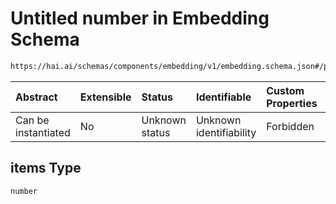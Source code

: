 # Untitled number in Embedding Schema

```txt
https://hai.ai/schemas/components/embedding/v1/embedding.schema.json#/properties/vector/items
```



| Abstract            | Extensible | Status         | Identifiable            | Custom Properties | Additional Properties | Access Restrictions | Defined In                                                                                                    |
| :------------------ | :--------- | :------------- | :---------------------- | :---------------- | :-------------------- | :------------------ | :------------------------------------------------------------------------------------------------------------ |
| Can be instantiated | No         | Unknown status | Unknown identifiability | Forbidden         | Allowed               | none                | [embedding.schema.json\*](../../schemas/components/embedding/v1/embedding.schema.json "open original schema") |

## items Type

`number`

